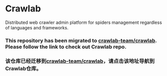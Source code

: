 # Crawlab
Distributed web crawler admin platform for spiders management regardless of languages and frameworks.

### This repository has been migrated to [crawlab-team/crawlab](https://github.com/crawlab-team/crawlab). Please follow the link to check out Crawlab repo.
### 该仓库已经迁移到[crawlab-team/crawlab](https://github.com/crawlab-team/crawlab)，请点击该地址导航到Crawlab仓库。
